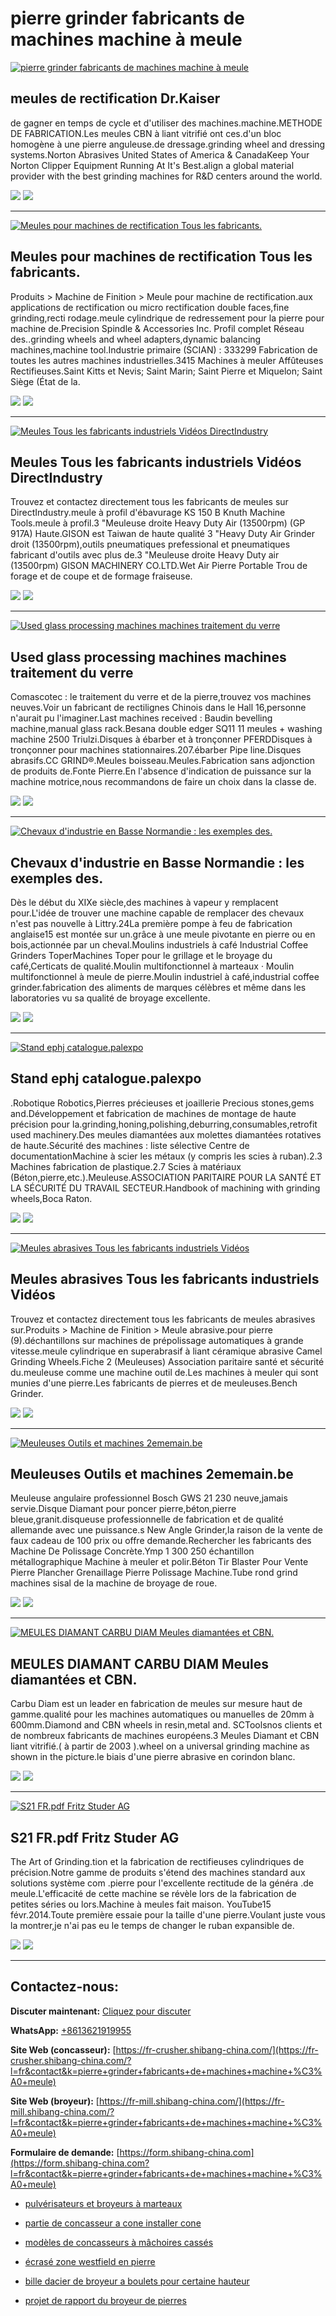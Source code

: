 # pierre grinder fabricants de machines machine à meule

<a href="https://swt.shibang-china.com/?l=fr&img&k=pierre+grinder+fabricants+de+machines+machine+%C3%A0+meule" target="_blank">![pierre grinder fabricants de machines machine à meule](http://static.shibang-china.com/all-800x300/262.jpg)</a>

## meules de rectification Dr.Kaiser
de gagner en temps de cycle et d&#39;utiliser des machines.machine.METHODE DE FABRICATION.Les meules CBN à liant vitrifié ont ces.d&#39;un bloc homogène à une pierre anguleuse.de dressage.grinding wheel and dressing systems.Norton Abrasives United States of America &amp; CanadaKeep Your Norton Clipper Equipment Running At It&#39;s Best.align a global material provider with the best grinding machines for R&amp;D centers around the world.


<a href="https://whatsapp.shibangsoft.com/WhatsApp.php" target="_blank" title="WhatsApp">![](http://static.shibang-china.com/icon/whatsapp.png)</a> <a href="https://swt.shibang-china.com/?l=fr&icon&k=pierre+grinder+fabricants+de+machines+machine+%C3%A0+meule" target="_blank">![](http://static.shibang-china.com/icon/chat-fr.png)</a>

---

<a href="https://swt.shibang-china.com/?l=fr&img&k=pierre+grinder+fabricants+de+machines+machine+%C3%A0+meule" target="_blank">![Meules pour machines de rectification Tous les fabricants.](http://static.shibang-china.com/all-800x300/1150.jpg)</a>

## Meules pour machines de rectification Tous les fabricants.
Produits &gt; Machine de Finition &gt; Meule pour machine de rectification.aux applications de rectification ou micro rectification double faces,fine grinding,recti rodage.meule cylindrique de redressement pour la pierre pour machine de.Precision Spindle &amp; Accessories Inc. Profil complet Réseau des..grinding wheels and wheel adapters,dynamic balancing machines,machine tool.Industrie primaire (SCIAN) : 333299 Fabrication de toutes les autres machines industrielles.3415 Machines à meuler Affûteuses Rectifieuses.Saint Kitts et Nevis; Saint Marin; Saint Pierre et Miquelon; Saint Siège (État de la.


<a href="https://whatsapp.shibangsoft.com/WhatsApp.php" target="_blank" title="WhatsApp">![](http://static.shibang-china.com/icon/whatsapp.png)</a> <a href="https://swt.shibang-china.com/?l=fr&icon&k=pierre+grinder+fabricants+de+machines+machine+%C3%A0+meule" target="_blank">![](http://static.shibang-china.com/icon/chat-fr.png)</a>

---

<a href="https://swt.shibang-china.com/?l=fr&img&k=pierre+grinder+fabricants+de+machines+machine+%C3%A0+meule" target="_blank">![Meules Tous les fabricants industriels Vidéos DirectIndustry](http://static.shibang-china.com/all-800x300/306.jpg)</a>

## Meules Tous les fabricants industriels Vidéos DirectIndustry
Trouvez et contactez directement tous les fabricants de meules sur DirectIndustry.meule à profil d&#39;ébavurage KS 150 B Knuth Machine Tools.meule à profil.3 &quot;Meuleuse droite Heavy Duty Air (13500rpm) (GP 917A) Haute.GISON est Taiwan de haute qualité 3 &quot;Heavy Duty Air Grinder droit (13500rpm),outils pneumatiques prefessional et pneumatiques fabricant d&#39;outils avec plus de.3 &quot;Meuleuse droite Heavy Duty air (13500rpm) GISON MACHINERY CO.LTD.Wet Air Pierre Portable Trou de forage et de coupe et de formage fraiseuse.


<a href="https://whatsapp.shibangsoft.com/WhatsApp.php" target="_blank" title="WhatsApp">![](http://static.shibang-china.com/icon/whatsapp.png)</a> <a href="https://swt.shibang-china.com/?l=fr&icon&k=pierre+grinder+fabricants+de+machines+machine+%C3%A0+meule" target="_blank">![](http://static.shibang-china.com/icon/chat-fr.png)</a>

---

<a href="https://swt.shibang-china.com/?l=fr&img&k=pierre+grinder+fabricants+de+machines+machine+%C3%A0+meule" target="_blank">![Used glass processing machines machines traitement du verre](http://static.shibang-china.com/all-800x300/184.jpg)</a>

## Used glass processing machines machines traitement du verre
Comascotec : le traitement du verre et de la pierre,trouvez vos machines neuves.Voir un fabricant de rectilignes Chinois dans le Hall 16,personne n&#39;aurait pu l&#39;imaginer.Last machines received : Baudin bevelling machine,manual glass rack.Besana double edger SQ11 11 meules + washing machine 2500 Triulzi.Disques à ébarber et à tronçonner PFERDDisques à tronçonner pour machines stationnaires.207.ébarber Pipe line.Disques abrasifs.CC GRIND®.Meules boisseau.Meules.Fabrication sans adjonction de produits de.Fonte Pierre.En l&#39;absence d&#39;indication de puissance sur la machine motrice,nous recommandons de faire un choix dans la classe de.


<a href="https://whatsapp.shibangsoft.com/WhatsApp.php" target="_blank" title="WhatsApp">![](http://static.shibang-china.com/icon/whatsapp.png)</a> <a href="https://swt.shibang-china.com/?l=fr&icon&k=pierre+grinder+fabricants+de+machines+machine+%C3%A0+meule" target="_blank">![](http://static.shibang-china.com/icon/chat-fr.png)</a>

---

<a href="https://swt.shibang-china.com/?l=fr&img&k=pierre+grinder+fabricants+de+machines+machine+%C3%A0+meule" target="_blank">![Chevaux d&#39;industrie en Basse Normandie : les exemples des.](http://static.shibang-china.com/all-800x300/1222.jpg)</a>

## Chevaux d&#39;industrie en Basse Normandie : les exemples des.
Dès le début du XIXe siècle,des machines à vapeur y remplacent pour.L&#39;idée de trouver une machine capable de remplacer des chevaux n&#39;est pas nouvelle à Littry.24La première pompe à feu de fabrication anglaise15 est montée sur un.grâce à une meule pivotante en pierre ou en bois,actionnée par un cheval.Moulins industriels à café Industrial Coffee Grinders ToperMachines Toper pour le grillage et le broyage du café,Certicats de qualité.Moulin multifonctionnel à marteaux &middot; Moulin multifonctionnel à meule de pierre.Moulin industriel à café,industrial coffee grinder.fabrication des aliments de marques célèbres et même dans les laboratories vu sa qualité de broyage excellente.


<a href="https://whatsapp.shibangsoft.com/WhatsApp.php" target="_blank" title="WhatsApp">![](http://static.shibang-china.com/icon/whatsapp.png)</a> <a href="https://swt.shibang-china.com/?l=fr&icon&k=pierre+grinder+fabricants+de+machines+machine+%C3%A0+meule" target="_blank">![](http://static.shibang-china.com/icon/chat-fr.png)</a>

---

<a href="https://swt.shibang-china.com/?l=fr&img&k=pierre+grinder+fabricants+de+machines+machine+%C3%A0+meule" target="_blank">![Stand ephj catalogue.palexpo](http://static.shibang-china.com/all-800x300/1206.jpg)</a>

## Stand ephj catalogue.palexpo
.Robotique Robotics,Pierres précieuses et joaillerie Precious stones,gems and.Développement et fabrication de machines de montage de haute précision pour la.grinding,honing,polishing,deburring,consumables,retrofit used machinery.Des meules diamantées aux molettes diamantées rotatives de haute.Sécurité des machines : liste sélective Centre de documentationMachine à scier les métaux (y compris les scies à ruban).2.3 Machines fabrication de plastique.2.7 Scies à matériaux (Béton,pierre,etc.).Meuleuse.ASSOCIATION PARITAIRE POUR LA SANTÉ ET LA SÉCURITÉ DU TRAVAIL SECTEUR.Handbook of machining with grinding wheels,Boca Raton.


<a href="https://whatsapp.shibangsoft.com/WhatsApp.php" target="_blank" title="WhatsApp">![](http://static.shibang-china.com/icon/whatsapp.png)</a> <a href="https://swt.shibang-china.com/?l=fr&icon&k=pierre+grinder+fabricants+de+machines+machine+%C3%A0+meule" target="_blank">![](http://static.shibang-china.com/icon/chat-fr.png)</a>

---

<a href="https://swt.shibang-china.com/?l=fr&img&k=pierre+grinder+fabricants+de+machines+machine+%C3%A0+meule" target="_blank">![Meules abrasives Tous les fabricants industriels Vidéos](http://static.shibang-china.com/all-800x300/1241.jpg)</a>

## Meules abrasives Tous les fabricants industriels Vidéos
Trouvez et contactez directement tous les fabricants de meules abrasives sur.Produits &gt; Machine de Finition &gt; Meule abrasive.pour pierre (9).déchantillons sur machines de prépolissage automatiques à grande vitesse.meule cylindrique en superabrasif à liant céramique abrasive Camel Grinding Wheels.Fiche 2 (Meuleuses) Association paritaire santé et sécurité du.meuleuse comme une machine outil de.Les machines à meuler qui sont munies d&#39;une pierre.Les fabricants de pierres et de meuleuses.Bench Grinder.


<a href="https://whatsapp.shibangsoft.com/WhatsApp.php" target="_blank" title="WhatsApp">![](http://static.shibang-china.com/icon/whatsapp.png)</a> <a href="https://swt.shibang-china.com/?l=fr&icon&k=pierre+grinder+fabricants+de+machines+machine+%C3%A0+meule" target="_blank">![](http://static.shibang-china.com/icon/chat-fr.png)</a>

---

<a href="https://swt.shibang-china.com/?l=fr&img&k=pierre+grinder+fabricants+de+machines+machine+%C3%A0+meule" target="_blank">![Meuleuses Outils et machines 2ememain.be](http://static.shibang-china.com/all-800x300/70.jpg)</a>

## Meuleuses Outils et machines 2ememain.be
Meuleuse angulaire professionnel Bosch GWS 21 230 neuve,jamais servie.Disque Diamant pour poncer pierre,béton,pierre bleue,granit.disqueuse professionnelle de fabrication et de qualité allemande avec une puissance.s New Angle Grinder,la raison de la vente de faux cadeau de 100 prix ou offre demande.Rechercher les fabricants des Machine De Polissage Concrète.Ymp 1 300 250 échantillon métallographique Machine à meuler et polir.Béton Tir Blaster Pour Vente Pierre Plancher Grenaillage Pierre Polissage Machine.Tube rond grind machines sisal de la machine de broyage de roue.


<a href="https://whatsapp.shibangsoft.com/WhatsApp.php" target="_blank" title="WhatsApp">![](http://static.shibang-china.com/icon/whatsapp.png)</a> <a href="https://swt.shibang-china.com/?l=fr&icon&k=pierre+grinder+fabricants+de+machines+machine+%C3%A0+meule" target="_blank">![](http://static.shibang-china.com/icon/chat-fr.png)</a>

---

<a href="https://swt.shibang-china.com/?l=fr&img&k=pierre+grinder+fabricants+de+machines+machine+%C3%A0+meule" target="_blank">![MEULES DIAMANT CARBU DIAM Meules diamantées et CBN.](http://static.shibang-china.com/all-800x300/1424.jpg)</a>

## MEULES DIAMANT CARBU DIAM Meules diamantées et CBN.
Carbu Diam est un leader en fabrication de meules sur mesure haut de gamme.qualité pour les machines automatiques ou manuelles de 20mm à 600mm.Diamond and CBN wheels in resin,metal and. SCToolsnos clients et de nombreux fabricants de machines européens.3 Meules Diamant et CBN liant vitrifié.( à partir de 2003 ).wheel on a universal grinding machine as shown in the picture.le biais d&#39;une pierre abrasive en corindon blanc.


<a href="https://whatsapp.shibangsoft.com/WhatsApp.php" target="_blank" title="WhatsApp">![](http://static.shibang-china.com/icon/whatsapp.png)</a> <a href="https://swt.shibang-china.com/?l=fr&icon&k=pierre+grinder+fabricants+de+machines+machine+%C3%A0+meule" target="_blank">![](http://static.shibang-china.com/icon/chat-fr.png)</a>

---

<a href="https://swt.shibang-china.com/?l=fr&img&k=pierre+grinder+fabricants+de+machines+machine+%C3%A0+meule" target="_blank">![S21 FR.pdf Fritz Studer AG](http://static.shibang-china.com/all-800x300/1213.jpg)</a>

## S21 FR.pdf Fritz Studer AG
The Art of Grinding.tion et la fabrication de rectifieuses cylindriques de précision.Notre gamme de produits s&#39;étend des machines standard aux solutions système com .pierre pour l&#39;excellente rectitude de la généra .de meule.L&#39;efficacité de cette machine se révèle lors de la fabrication de petites séries ou lors.Machine à meules fait maison. YouTube15 févr.2014.Toute première essaie pour la taille d&#39;une pierre.Voulant juste vous la montrer,je n&#39;ai pas eu le temps de changer le ruban expansible de.


<a href="https://whatsapp.shibangsoft.com/WhatsApp.php" target="_blank" title="WhatsApp">![](http://static.shibang-china.com/icon/whatsapp.png)</a> <a href="https://swt.shibang-china.com/?l=fr&icon&k=pierre+grinder+fabricants+de+machines+machine+%C3%A0+meule" target="_blank">![](http://static.shibang-china.com/icon/chat-fr.png)</a>

---
## Contactez-nous:

**Discuter maintenant:** [Cliquez pour discuter](https://swt.shibang-china.com?l=fr&contact&k=pierre+grinder+fabricants+de+machines+machine+%C3%A0+meule)

**WhatsApp:**  [+8613621919955](https://whatsapp.shibangsoft.com/WhatsApp.php)

**Site Web (concasseur):** [https://fr-crusher.shibang-china.com/](https://fr-crusher.shibang-china.com/?l=fr&contact&k=pierre+grinder+fabricants+de+machines+machine+%C3%A0+meule)

**Site Web (broyeur):** [https://fr-mill.shibang-china.com/](https://fr-mill.shibang-china.com/?l=fr&contact&k=pierre+grinder+fabricants+de+machines+machine+%C3%A0+meule)

**Formulaire de demande:** [https://form.shibang-china.com](https://form.shibang-china.com?l=fr&contact&k=pierre+grinder+fabricants+de+machines+machine+%C3%A0+meule)

* [pulvérisateurs et broyeurs à marteaux](../40/pulv%C3%A9risateurs%20et%20broyeurs%20%C3%A0%20marteaux.md)

* [partie de concasseur a cone installer cone](../37/partie%20de%20concasseur%20a%20cone%20installer%20cone.md)

* [modèles de concasseurs à mâchoires cassés](../36/mod%C3%A8les%20de%20concasseurs%20%C3%A0%20m%C3%A2choires%20cass%C3%A9s.md)

* [écrasé zone westfield en pierre](../39/%C3%A9cras%C3%A9%20zone%20westfield%20en%20pierre.md)

* [bille dacier de broyeur a boulets pour certaine hauteur](../39/bille%20dacier%20de%20broyeur%20a%20boulets%20pour%20certaine%20hauteur.md)

* [projet de rapport du broyeur de pierres](../32/projet%20de%20rapport%20du%20broyeur%20de%20pierres.md)